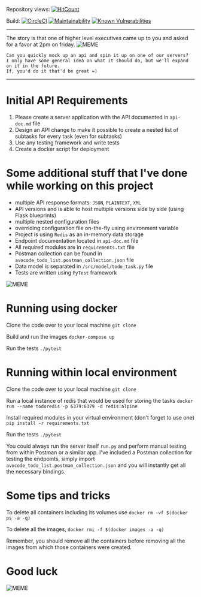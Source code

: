 
Repository views: [![HitCount](http://hits.dwyl.com/VladimirKorzh/coding_challenge_todo_list.svg)](http://hits.dwyl.com/VladimirKorzh/coding_challenge_todo_list)

Build: [![CircleCI](https://circleci.com/gh/VladimirKorzh/coding_challenge_todo_list/tree/master.svg?style=svg)](https://circleci.com/gh/VladimirKorzh/coding_challenge_todo_list/tree/master)
[![Maintainability](https://api.codeclimate.com/v1/badges/14f8e2ad273dfd4a3645/maintainability)](https://codeclimate.com/github/VladimirKorzh/coding_challenge_todo_list/maintainability)
[![Known Vulnerabilities](https://snyk.io/test/github/dwyl/hapi-auth-jwt2/badge.svg?targetFile=package.json)](https://snyk.io/test/github/VladimirKorzh/coding_challenge_todo_list?targetFile=requirements.txt)

---
The story is that one of higher level executives came up to you and asked for a favor at 2pm on friday.
![MEME](https://memeexplorer.com/cache/855.jpg) 
```
Can you quickly mock up an api and spin it up on one of our servers? 
I only have some general idea on what it should do, but we'll expand on it in the future. 
If, you'd do it that'd be great =)
```
---

# Initial API Requirements
1. Please create a server application with the API documented in `api-doc.md` file
2. Design an API change to make it possible to create a nested list of subtasks for every task (even for subtasks)
3. Use any testing framework and write tests
4. Create a docker script for deployment

# Some additional stuff that I've done while working on this project
- multiple API response formats: `JSON`, `PLAINTEXT`, `XML`
- API versions and is able to host multiple versions side by side (using Flask blueprints) 
- multiple nested configuration files 
- overriding configuration file on-the-fly using environment variable
- Project is using `Redis` as an in-memory data storage
- Endpoint documentation located in `api-doc.md` file
- All required modules are in `requirements.txt` file
- Postman collection can be found in `avocode_todo_list.postman_collection.json` file
- Data model is separated in `/src/model/todo_task.py` file
- Tests are written using `PyTest` framework

![MEME](https://memeexplorer.com/cache/700.jpg) 

# Running using docker
Clone the code over to your local machine
`git clone`

Build and run the images
`docker-compose up` 

Run the tests
``` ./pytest ```

# Running within local environment

Clone the code over to your local machine
` git clone `

Run a local instance of redis that would be used for storing the tasks 
``` docker run --name todoredis -p 6379:6379 -d redis:alpine ```

Install required modules in your virtual environment (don't forget to use one)
``` pip install -r requirements.txt```

Run the tests
``` ./pytest ```

You could always run the server itself `run.py` and perform manual testing from within Postman or a similar app.
I've included a Postman collection for testing the endpoints, simply import `avocode_todo_list.postman_collection.json`
and you will instantly get all the necessary bindings. 

# Some tips and tricks
To delete all containers including its volumes use
```docker rm -vf $(docker ps -a -q)```

To delete all the images,
```docker rmi -f $(docker images -a -q)```

Remember, you should remove all the containers before removing all the images from which those containers were created.


# Good luck

![MEME](https://memeexplorer.com/cache/689.jpg) 



